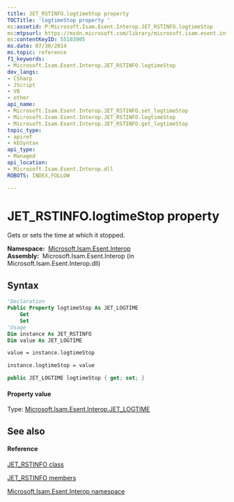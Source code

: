 ```yaml
---
title: JET_RSTINFO.logtimeStop property 
TOCTitle: 'logtimeStop property '
ms:assetid: P:Microsoft.Isam.Esent.Interop.JET_RSTINFO.logtimeStop
ms:mtpsurl: https://msdn.microsoft.com/library/microsoft.isam.esent.interop.jet_rstinfo.logtimestop(v=EXCHG.10)
ms:contentKeyID: 55103905
ms.date: 07/30/2014
ms.topic: reference
f1_keywords:
- Microsoft.Isam.Esent.Interop.JET_RSTINFO.logtimeStop
dev_langs:
- CSharp
- JScript
- VB
- other
api_name: 
- Microsoft.Isam.Esent.Interop.JET_RSTINFO.set_logtimeStop
- Microsoft.Isam.Esent.Interop.JET_RSTINFO.logtimeStop
- Microsoft.Isam.Esent.Interop.JET_RSTINFO.get_logtimeStop
topic_type: 
- apiref
- kbSyntax
api_type: 
- Managed
api_location: 
- Microsoft.Isam.Esent.Interop.dll
ROBOTS: INDEX,FOLLOW

---
```


# JET_RSTINFO.logtimeStop property

Gets or sets the time at which it stopped.

**Namespace:**  [Microsoft.Isam.Esent.Interop](./microsoft.isam.esent.interop-namespace.md)  
**Assembly:**  Microsoft.Isam.Esent.Interop (in Microsoft.Isam.Esent.Interop.dll)

## Syntax

``` vb
'Declaration
Public Property logtimeStop As JET_LOGTIME
    Get
    Set
'Usage
Dim instance As JET_RSTINFO
Dim value As JET_LOGTIME

value = instance.logtimeStop

instance.logtimeStop = value
```

``` csharp
public JET_LOGTIME logtimeStop { get; set; }
```

#### Property value

Type: [Microsoft.Isam.Esent.Interop.JET_LOGTIME](./jet-logtime-structure2.md)  

## See also

#### Reference

[JET_RSTINFO class](./jet-rstinfo-class.md)

[JET_RSTINFO members](./jet-rstinfo-members.md)

[Microsoft.Isam.Esent.Interop namespace](./microsoft.isam.esent.interop-namespace.md)